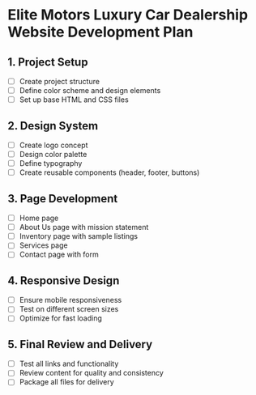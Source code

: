 # Elite Motors Luxury Car Dealership Website Development Plan

## 1. Project Setup
- [ ] Create project structure
- [ ] Define color scheme and design elements
- [ ] Set up base HTML and CSS files

## 2. Design System
- [ ] Create logo concept
- [ ] Design color palette
- [ ] Define typography
- [ ] Create reusable components (header, footer, buttons)

## 3. Page Development
- [ ] Home page
- [ ] About Us page with mission statement
- [ ] Inventory page with sample listings
- [ ] Services page
- [ ] Contact page with form

## 4. Responsive Design
- [ ] Ensure mobile responsiveness
- [ ] Test on different screen sizes
- [ ] Optimize for fast loading

## 5. Final Review and Delivery
- [ ] Test all links and functionality
- [ ] Review content for quality and consistency
- [ ] Package all files for delivery